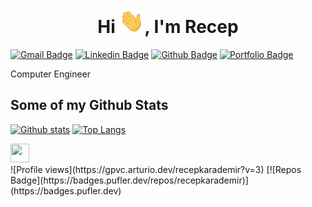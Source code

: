 <h1 align="center">Hi <img src="https://raw.githubusercontent.com/ABSphreak/ABSphreak/master/gifs/Hi.gif" width="40px" />, I'm Recep</h1>

[![Gmail Badge](https://img.shields.io/badge/-recepkarademir0018@gmail.com-c14438?style=flat&logo=Gmail&logoColor=white&link=mailto:recepkarademir0018@gmail.com)](mailto:recepkarademir0018@gmail.com) 
[![Linkedin Badge](https://img.shields.io/badge/-recepkarademir-0072b1?style=flat&logo=Linkedin&logoColor=white&link=https://www.linkedin.com/in/recepkarademir/)](https://www.linkedin.com/in/recepkarademir/) [![Github Badge](https://img.shields.io/badge/-recepkarademir-grey?style=flat&logo=github&logoColor=white&link=https://github.com/recepkarademir/)](https://www.github.com/recepkarademir/) 
[![Portfolio Badge](https://img.shields.io/badge/portfolio-web-blue?style=flat&link=recepkarademir.github.io/)](recepkarademir.github.io/) <p align='left'>Computer Engineer</p>
## Some of my Github Stats
[![Github stats](https://github-readme-stats.vercel.app/api?username=recepkarademir&show_icons=true&include_all_commits=true)](https://github.com/recepkarademir/github-readme-stats)
[![Top Langs](https://github-readme-stats.vercel.app/api/top-langs/?username=recepkarademir&layout=compact)](https://github.com/recepkarademir/github-readme-stats)

<!---
recepkarademir/recepkarademir is a ✨ special ✨ repository because its `README.md` (this file) appears on your GitHub profile.
You can click the Preview link to take a look at your changes.
---><!-- Profile Views Counter -->
<div><img src="https://cultofthepartyparrot.com/parrots/hd/githubparrot.gif" width="30" height="30"/></div>
![Profile views](https://gpvc.arturio.dev/recepkarademir?v=3)
[![Repos Badge](https://badges.pufler.dev/repos/recepkarademir)](https://badges.pufler.dev) 
